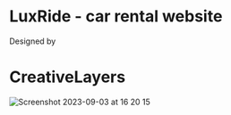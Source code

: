 # LuxRide - car rental website

Designed by
# CreativeLayers


![Screenshot 2023-09-03 at 16 20 15](https://github.com/patrikmitro/LuxRide/assets/67971461/6a990f03-de04-4dc3-ace1-eb354a6fcd63)







